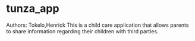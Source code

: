 # tunza_app
Authors: Tokelo,Henrick
This is a child care application that allows parents to share information regarding their children with third parties.
